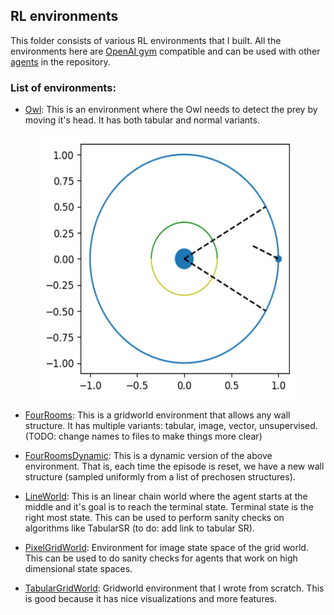 ## RL environments

This folder consists of various RL environments that I built. All the environments here are [OpenAI gym](https://gym.openai.com/) compatible and can be used with other [agents](../agents_tabular) in the repository.

### List of environments:

* [Owl](owl.py): This is an environment where the Owl needs to detect the prey by moving it's head. It has both tabular and normal variants. 

<p align="center">
<img src="images/owl.png" width=416 height=424>
</p>

* [FourRooms](fourrooms.py): This is a gridworld environment that allows any wall structure. It has multiple variants: tabular, image, vector, unsupervised. (TODO: change names to files to make things more clear) 

* [FourRoomsDynamic](fourrooms_dynamic.py): This is a dynamic version of the above environment. That is, each time the episode is reset, we have a new wall structure (sampled uniformly from a list of prechosen structures).

* [LineWorld](lineworld.py): This is an linear chain world where the agent starts at the middle and it's goal is to reach the terminal state. Terminal state is the right most state. This can be used to perform sanity checks on algorithms like TabularSR (to do: add link to tabular SR).

* [PixelGridWorld](gridworld_pixel.py): Environment for image state space of the grid world. This can be used to do sanity checks for agents that work on high dimensional state spaces.

* [TabularGridWorld](tabular_gridworld.py): Gridworld environment that I wrote from scratch. This is good because it has nice visualizations and more features. 